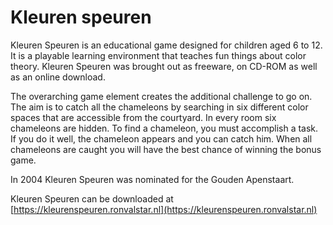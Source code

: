 <!--
  slug: kleuren-speuren
  type: fortpolio
  excerpt: Kleuren Speuren is an educational game designed for children aged 6 to 12. I was involved in the entire process from concept to development. My main job was doing all the illustrations and the programming.
  excerptNl: Kleuren Speuren is een educatief spel voor kinderen van 6 tot 12 jaar. Ik was betrokken bij het hele proces van concept tot ontwikkeling.
Mijn belangrijkste taak was het maken van alle illustraties en het programmeren van het spel.
  categories: game, illustration, graphic design, UX
  tags: graphic design, illustration, UX, game, Director, Lingo, concept
  clients: Sikkens Foundation
  collaboration: Shapers, Lea Jurida, Centraal Museum
  prizes: 
  thumbnail: kleurenspeuren2.jpg
  image: kleurenspeuren2.jpg
  images: kleurenspeuren5.jpg, kleurenspeuren.jpg, kleurenspeuren0.jpg, kleurenspeuren1.jpg, kleurenspeuren2.jpg, kleurenspeuren3.jpg, kleurenspeuren4.jpg
  inCv: true
  inPortfolio: true
  dateFrom: 2002-01-01
  dateTo: 2003-01-01
-->

# Kleuren speuren

Kleuren Speuren is an educational game designed for children aged 6 to 12.
It is a playable learning environment that teaches fun things about color theory.
Kleuren Speuren was brought out as freeware, on CD-ROM as well as an online download.

The overarching game element creates the additional challenge to go on. The aim is to catch all the chameleons by searching in six different color spaces that are accessible from the courtyard. In every room six chameleons are hidden. To find a chameleon, you must accomplish a task. If you do it well, the chameleon appears and you can catch him. When all chameleons are caught you will have the best chance of winning the bonus game. 

In 2004 Kleuren Speuren was nominated for the Gouden Apenstaart.

Kleuren Speuren can be downloaded at  [https://kleurenspeuren.ronvalstar.nl](https://kleurenspeuren.ronvalstar.nl)
